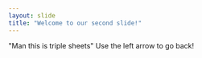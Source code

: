 ```yaml
---
layout: slide
title: "Welcome to our second slide!"
---
```

"Man this is triple sheets"
Use the left arrow to go back!
